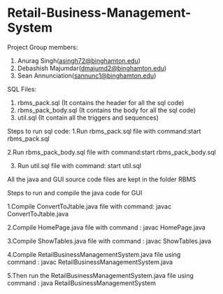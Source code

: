 # Retail-Business-Management-System
Project Group members:

1. Anurag Singh(asingh72@binghamton.edu)
2. Debashish Majumdar(dmajumd2@binghamton.edu)
3. Sean Annunciation(sannunc1@binghamton.edu)

SQL Files:

1. rbms_pack.sql (It contains the header for all the sql code)
2. rbms_pack_body.sql (It contains the body for all the sql code)
3. util.sql (It contain all the triggers and sequences)


Steps to run sql code:
1.Run rbms_pack.sql file with
command:start rbms_pack.sql

2.Run rbms_pack_body.sql file with
command:start rbms_pack_body.sql

3. Run util.sql file with 
command: start util.sql


All the java and GUI source code files are kept in the folder RBMS

Steps to run and compile the java code for GUI

1.Compile ConvertToJtable.java file with 
  command: javac ConvertToJtable.java

2.Compile HomePage.java file with 
  command : javac HomePage.java

3.Compile ShowTables.java file with
  command : javac ShowTables.java

4.Compile RetailBusinessManagementSystem.java file using  
  command : javac RetailBusinessManagementSystem.java

5.Then run the RetailBusinessManagementSystem.java file using  
  command : java RetailBusinessManagementSystem
